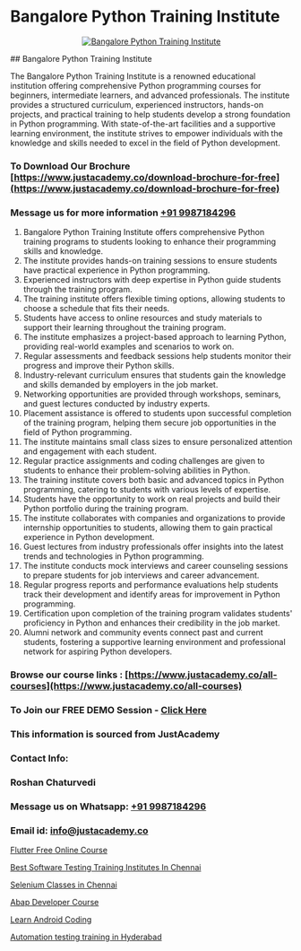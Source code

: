 # Bangalore Python Training Institute

<p align="center">
  <a href="https://justacademy.co/course-detail/python-training">
    <img src="https://justacademy.co/storage2/course_image/1709713400_course_image.webp" alt="Bangalore Python Training Institute">
  </a>
</p>
## Bangalore Python Training Institute

The Bangalore Python Training Institute is a renowned educational institution offering comprehensive Python programming courses for beginners, intermediate learners, and advanced professionals. The institute provides a structured curriculum, experienced instructors, hands-on projects, and practical training to help students develop a strong foundation in Python programming. With state-of-the-art facilities and a supportive learning environment, the institute strives to empower individuals with the knowledge and skills needed to excel in the field of Python development.
### To Download Our Brochure [https://www.justacademy.co/download-brochure-for-free](https://www.justacademy.co/download-brochure-for-free)
### Message us for more information [+91 9987184296](https://api.whatsapp.com/send?phone=919987184296)
1) Bangalore Python Training Institute offers comprehensive Python training programs to students looking to enhance their programming skills and knowledge.
2) The institute provides hands-on training sessions to ensure students have practical experience in Python programming.
3) Experienced instructors with deep expertise in Python guide students through the training program.
4) The training institute offers flexible timing options, allowing students to choose a schedule that fits their needs.
5) Students have access to online resources and study materials to support their learning throughout the training program.
6) The institute emphasizes a project-based approach to learning Python, providing real-world examples and scenarios to work on.
7) Regular assessments and feedback sessions help students monitor their progress and improve their Python skills.
8) Industry-relevant curriculum ensures that students gain the knowledge and skills demanded by employers in the job market.
9) Networking opportunities are provided through workshops, seminars, and guest lectures conducted by industry experts.
10) Placement assistance is offered to students upon successful completion of the training program, helping them secure job opportunities in the field of Python programming.
11) The institute maintains small class sizes to ensure personalized attention and engagement with each student.
12) Regular practice assignments and coding challenges are given to students to enhance their problem-solving abilities in Python.
13) The training institute covers both basic and advanced topics in Python programming, catering to students with various levels of expertise.
14) Students have the opportunity to work on real projects and build their Python portfolio during the training program.
15) The institute collaborates with companies and organizations to provide internship opportunities to students, allowing them to gain practical experience in Python development.
16) Guest lectures from industry professionals offer insights into the latest trends and technologies in Python programming.
17) The institute conducts mock interviews and career counseling sessions to prepare students for job interviews and career advancement.
18) Regular progress reports and performance evaluations help students track their development and identify areas for improvement in Python programming.
19) Certification upon completion of the training program validates students' proficiency in Python and enhances their credibility in the job market.
20) Alumni network and community events connect past and current students, fostering a supportive learning environment and professional network for aspiring Python developers.

### Browse our course links : [https://www.justacademy.co/all-courses](https://www.justacademy.co/all-courses) 
### To Join our FREE DEMO Session - [Click Here](https://www.justacademy.co/register-for-course-demo)


### This information is sourced from JustAcademy
### Contact Info:
### Roshan Chaturvedi
### Message us on Whatsapp: [+91 9987184296](https://api.whatsapp.com/send?phone=919987184296)
### Email id: [info@justacademy.co](mailto:info@justacademy.co)
                
[Flutter Free Online Course](https://www.linkedin.com/pulse/flutter-free-online-course-justacademy-mumbai-4onoc/)

[Best Software Testing Training Institutes In Chennai](https://www.linkedin.com/pulse/best-software-testing-training-institutes-chennai-rxtqe?trackingId=6xED%2FSC4vxNthEngFxWQ0g%3D%3D&lipi=urn%3Ali%3Apage%3Ad_flagship3_company_admin%3BQ21fTVlsQ6eRatiOukp9mA%3D%3D)

[Selenium Classes in Chennai](https://medium.com/@shivamja27/selenium-classes-in-chennai-6d9be48a2391)

[Abap Developer Course](https://medium.com/@prempja40/abap-developer-course-4e43e9a179ac)

[Learn Android Coding](https://justacademyin.github.io/justacademy/learn-android-coding)

[Automation testing training in Hyderabad](https://justacademyin.github.io/justacademy/automation-testing-training-in-hyderabad)

